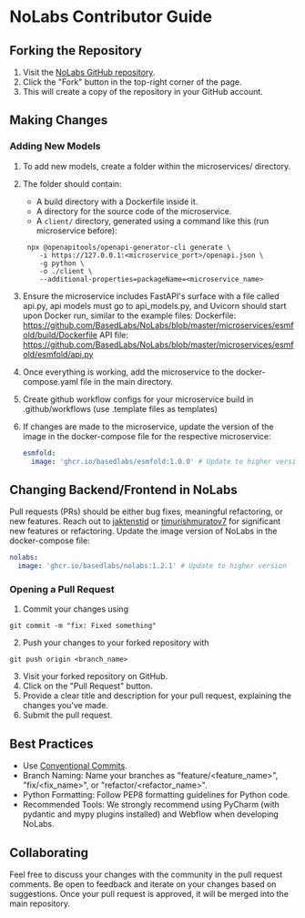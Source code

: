 # NoLabs Contributor Guide

## Forking the Repository
1. Visit the [NoLabs GitHub repository](https://github.com/BasedLabs/NoLabs).
2. Click the "Fork" button in the top-right corner of the page.
3. This will create a copy of the repository in your GitHub account.

## Making Changes
### Adding New Models
1. To add new models, create a folder within the microservices/ directory.
2. The folder should contain:
   - A build directory with a Dockerfile inside it.
   - A directory for the source code of the microservice.
   - A `client/` directory, generated using a command like this (run microservice before):

     
   ```shell
    npx @openapitools/openapi-generator-cli generate \
       -i https://127.0.0.1:<microservice_port>/openapi.json \
       -g python \
       -o ./client \
       --additional-properties=packageName=<microservice_name>
   ```

   
3. Ensure the microservice includes FastAPI's surface with a file called api.py, api models must go to api_models.py, and Uvicorn should start upon Docker run, similar to the example files:
   Dockerfile: https://github.com/BasedLabs/NoLabs/blob/master/microservices/esmfold/build/Dockerfile
   API file: https://github.com/BasedLabs/NoLabs/blob/master/microservices/esmfold/esmfold/api.py
4. Once everything is working, add the microservice to the docker-compose.yaml file in the main directory.
5. Create github workflow configs for your microservice build in .github/workflows (use .template files as templates)
5. If changes are made to the microservice, update the version of the image in the docker-compose file for the respective microservice:
   ```yaml
   esmfold:
     image: 'ghcr.io/basedlabs/esmfold:1.0.0' # Update to higher version
   ```
## Changing Backend/Frontend in NoLabs
   Pull requests (PRs) should be either bug fixes, meaningful refactoring, or new features. 
   Reach out to [jaktenstid](https://github.com/jaktenstid) or [timurishmuratov7](https://github.com/timurishmuratov7) for significant new features or refactoring.
   Update the image version of NoLabs in the docker-compose file:
   ```yaml
   nolabs:
     image: 'ghcr.io/basedlabs/nolabs:1.2.1' # Update to higher version
   ```
### Opening a Pull Request
   1. Commit your changes using 
   ```
   git commit -m "fix: Fixed something"
   ```
   
   2. Push your changes to your forked repository with 
   ```
   git push origin <branch_name>
   ```
   
   3. Visit your forked repository on GitHub.
   4. Click on the "Pull Request" button.
   5. Provide a clear title and description for your pull request, explaining the changes you've made.
   6. Submit the pull request.

## Best Practices
- Use [Conventional Commits](https://www.conventionalcommits.org/en/v1.0.0/).
- Branch Naming: Name your branches as "feature/<feature_name>", "fix/<fix_name>", or "refactor/<refactor_name>".
- Python Formatting: Follow PEP8 formatting guidelines for Python code.
- Recommended Tools: We strongly recommend using PyCharm (with pydantic and mypy plugins installed) and Webflow when developing NoLabs.

## Collaborating
   Feel free to discuss your changes with the community in the pull request comments.
   Be open to feedback and iterate on your changes based on suggestions.
   Once your pull request is approved, it will be merged into the main repository.
